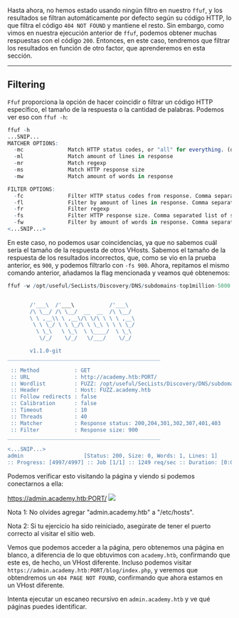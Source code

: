 Hasta ahora, no hemos estado usando ningún filtro en nuestro `ffuf`, y los resultados se filtran automáticamente por defecto según su código HTTP, lo que filtra el código `404 NOT FOUND` y mantiene el resto. Sin embargo, como vimos en nuestra ejecución anterior de `ffuf`, podemos obtener muchas respuestas con el código `200`. Entonces, en este caso, tendremos que filtrar los resultados en función de otro factor, que aprenderemos en esta sección.

---

## Filtering

`Ffuf` proporciona la opción de hacer coincidir o filtrar un código HTTP específico, el tamaño de la respuesta o la cantidad de palabras. Podemos ver eso con `ffuf -h`:

```r
ffuf -h
...SNIP...
MATCHER OPTIONS:
  -mc              Match HTTP status codes, or "all" for everything. (default: 200,204,301,302,307,401,403)
  -ml              Match amount of lines in response
  -mr              Match regexp
  -ms              Match HTTP response size
  -mw              Match amount of words in response

FILTER OPTIONS:
  -fc              Filter HTTP status codes from response. Comma separated list of codes and ranges
  -fl              Filter by amount of lines in response. Comma separated list of line counts and ranges
  -fr              Filter regexp
  -fs              Filter HTTP response size. Comma separated list of sizes and ranges
  -fw              Filter by amount of words in response. Comma separated list of word counts and ranges
<...SNIP...>
```

En este caso, no podemos usar coincidencias, ya que no sabemos cuál sería el tamaño de la respuesta de otros VHosts. Sabemos el tamaño de la respuesta de los resultados incorrectos, que, como se vio en la prueba anterior, es `900`, y podemos filtrarlo con `-fs 900`. Ahora, repitamos el mismo comando anterior, añadamos la flag mencionada y veamos qué obtenemos:

```r
ffuf -w /opt/useful/SecLists/Discovery/DNS/subdomains-top1million-5000.txt:FUZZ -u http://academy.htb:PORT/ -H 'Host: FUZZ.academy.htb' -fs 900


       /'___\  /'___\           /'___\       
       /\ \__/ /\ \__/  __  __  /\ \__/       
       \ \ ,__\\ \ ,__\/\ \/\ \ \ \ ,__\      
        \ \ \_/ \ \ \_/\ \ \_\ \ \ \ \_/      
         \ \_\   \ \_\  \ \____/  \ \_\       
          \/_/    \/_/   \/___/    \/_/       

       v1.1.0-git
________________________________________________

 :: Method           : GET
 :: URL              : http://academy.htb:PORT/
 :: Wordlist         : FUZZ: /opt/useful/SecLists/Discovery/DNS/subdomains-top1million-5000.txt
 :: Header           : Host: FUZZ.academy.htb
 :: Follow redirects : false
 :: Calibration      : false
 :: Timeout          : 10
 :: Threads          : 40
 :: Matcher          : Response status: 200,204,301,302,307,401,403
 :: Filter           : Response size: 900
________________________________________________

<...SNIP...>
admin                   [Status: 200, Size: 0, Words: 1, Lines: 1]
:: Progress: [4997/4997] :: Job [1/1] :: 1249 req/sec :: Duration: [0:00:04] :: Errors: 0 ::
```

Podemos verificar esto visitando la página y viendo si podemos conectarnos a ella:

https://admin.academy.htb:PORT/
![](https://academy.hackthebox.com/storage/modules/54/web_fnb_blog.jpg)

Nota 1: No olvides agregar "admin.academy.htb" a "/etc/hosts".

Nota 2: Si tu ejercicio ha sido reiniciado, asegúrate de tener el puerto correcto al visitar el sitio web.

Vemos que podemos acceder a la página, pero obtenemos una página en blanco, a diferencia de lo que obtuvimos con `academy.htb`, confirmando que este es, de hecho, un VHost diferente. Incluso podemos visitar `https://admin.academy.htb:PORT/blog/index.php`, y veremos que obtendremos un `404 PAGE NOT FOUND`, confirmando que ahora estamos en un VHost diferente.

Intenta ejecutar un escaneo recursivo en `admin.academy.htb` y ve qué páginas puedes identificar.